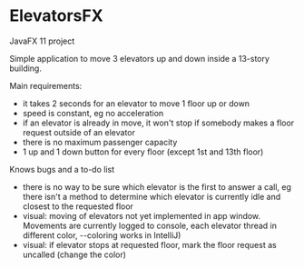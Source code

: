 # ElevatorsFX

JavaFX 11 project

Simple application to move 3 elevators up and down inside a 13-story building.

Main requirements:
- it takes 2 seconds for an elevator to move 1 floor up or down
- speed is constant, eg no acceleration
- if an elevator is already in move, it won't stop if somebody makes a floor request outside of an elevator
- there is no maximum passenger capacity
- 1 up and 1 down button for every floor (except 1st and 13th floor)

Knows bugs and a to-do list
- there is no way to be sure which elevator is the first to answer a call, eg there isn't a method to determine which
elevator is currently idle and closest to the requested floor
- visual: moving of elevators not yet implemented in app window. Movements are currently logged to console, each elevator 
thread in different color, --coloring works in IntelliJ)
- visual: if elevator stops at requested floor, mark the floor request as uncalled (change the color)
